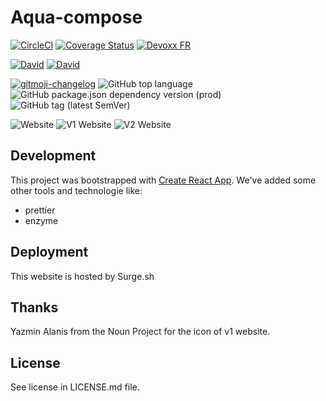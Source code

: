 # Aqua-compose

[![CircleCI](https://img.shields.io/circleci/project/github/FBerthelot/aqua-compose/master.svg)](https://circleci.com/gh/FBerthelot/aqua-compose/tree/master)
[![Coverage Status](https://coveralls.io/repos/github/FBerthelot/aqua-compose/badge.svg?branch=master)](https://coveralls.io/github/FBerthelot/aqua-compose?branch=master)
[![Devoxx FR](https://img.shields.io/badge/Conference-Devoxx%20FR-brightgreen.svg)](https://www.devoxx.fr/)

[![David](https://img.shields.io/david/FBerthelot/aqua-compose.svg)](https://david-dm.org/FBerthelot/aqua-compose)
[![David](https://img.shields.io/david/dev/FBerthelot/aqua-compose.svg)](https://david-dm.org/FBerthelot/aqua-compose?type=dev)

[![gitmoji-changelog](https://img.shields.io/badge/Changelog-gitmoji-brightgreen.svg)](https://github.com/frinyvonnick/gitmoji-changelog)
![GitHub top language](https://img.shields.io/github/languages/top/FBerthelot/aqua-compose.svg)
![GitHub package.json dependency version (prod)](https://img.shields.io/github/package-json/dependency-version/FBerthelot/aqua-compose/react.svg)
![GitHub tag (latest SemVer)](https://img.shields.io/github/tag/FBerthelot/aqua-compose.svg)

![Website](https://img.shields.io/website-up-down-green-red/https/aqua-compose.berthelot.io.svg)
![V1 Website](https://img.shields.io/website-up-down-green-red/https/v1.aqua-compose.berthelot.io.svg?label=v1%20website)
![V2 Website](https://img.shields.io/website-up-down-green-red/https/v2.aqua-compose.berthelot.io.svg?label=v2%20website)

## Development

This project was bootstrapped with [Create React App](https://github.com/facebook/create-react-app).
We've added some other tools and technologie like:

- prettier
- enzyme

## Deployment

This website is hosted by Surge.sh

## Thanks

Yazmin Alanis from the Noun Project for the icon of v1 website.

## License

See license in LICENSE.md file.
